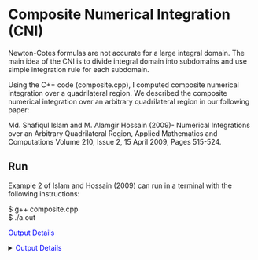 # Composite Numerical Integration (CNI)

Newton-Cotes formulas are not accurate for a large integral domain. The main idea of the CNI is to divide integral domain into subdomains and use simple integration rule for each subdomain. 

Using the C++ code (composite.cpp), I computed composite numerical integration over a quadrilateral region. We described the composite numerical integration over an arbitrary quadrilateral region in our following paper: 

Md. Shafiqul Islam and M. Alamgir Hossain (2009)- Numerical Integrations over an Arbitrary Quadrilateral Region, Applied Mathematics and Computations Volume 210, Issue 2, 15 April 2009, Pages 515-524.

## Run
Example 2 of Islam and Hossain (2009) can run in a terminal with the following instructions: 

$ g++ composite.cpp<br>
$ ./a.out

<span style="color: blue">Output Details</span>
<details>
<summary> <span style="color: blue">Output Details</span> </summary>

Enter the order of Gauss Legendre Quadrature rule: 3

|	$C_k$            |	$X_k$              | $Y_k$              |
|:-----------------|:--------------------|:-------------------|	
|0.154320987654321 |	-0.874596669241483 |  0.674596669241483 |
|0.151284361822039 |	-0.443649167310371 |	0.330947501931112 |
|0.034784464623228 |	-0.012701665379258 |	-0.012701665379258|
|0.342542798671788 |	-0.830947501931112 |	-0.056350832689629|
|0.395061728395062 |	-0.250000000000000 |	-0.250000000000000|
|0.151284361822039 |	0.330947501931112  |	-0.443649167310371|
|0.273857510685414 |	-0.787298334620741 |	-0.787298334620741|
|0.342542798671788 |	-0.056350832689629 |	-0.830947501931112|
|0.154320987654321 |	0.674596669241483  |	-0.874596669241483|

Enter the value of n (between 1 and 50) then discretise T into $4\times n^2$ triangle:10

|$4\times n^2$|		Result           |
|:-------|:--------------------|
|4 x 1^2 |  14.991195582852475 |
|4 x 2^2 |  19.267674833364271 |
|4 x 3^2 | 	20.238201270672942 |
|4 x 4^2 |	20.562029516588154 |
|4 x 5^2 |	20.693999549518534 |
|4 x 6^2 |  20.755006700820118 |
|4 x 7^2 |  20.785863805737211 |
|4 x 8^2 |  20.802577184929046 |
|4 x 9^2 |  20.812134862867111 |
|4 x 10^2|	20.817848407116379 |

</details>
